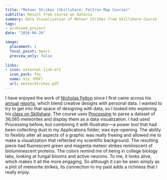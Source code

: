 ```yaml
---
title: "Meteor Strikes (Skillshare: Feltron Map Course)"
subtitle: Result from course on dataviz
summary: Data Visualization of Meteor Strikes from Skillshare Course
tags:
- archived_project
date: "2016-06-20"

image:
  placement: 1
  focal_point: Smart
  preview_only: false
  
links:
- icon: external-link-alt
  icon_pack: fas
  name: Viz (PDF)
  url: meteorStrikes.pdf
--- 
```


I have enjoyed the work of [Nicholas Felton](http://feltron.com/info.html) since I first came across his [annual](http://feltron.com/FAR09.html) [reports](http://feltron.com/FAR13.html), which blend creative designs with personal data. I wanted to try to get into that space of designing with data, so I looked into exploring his [class on Skillshare](https://skl.sh/1j3x4Ez). The course uses [Processing](https://processing.org/) to parse a dataset of 36,065 meteorites and display them as a data visualization. I had used Processing before, but combining it with Illustrator—a power tool that had been collecting dust in my Applications folder, was eye-opening. The ability to flexibly alter all aspects of a graphic was really freeing and allowed me to make a visualization that reflected my scientific background. The resulting piece had fluorescent green and magenta meteor strikes reminiscent of bioluminescent proteins. The colors remind me of being in college biology labs, looking at fungal blooms and active neurons. To me, it looks alive, which makes it all the more engaging. So although it can be seen simply as a plot of meteorite strikes, its connection to my past adds a richness that I really enjoy.
